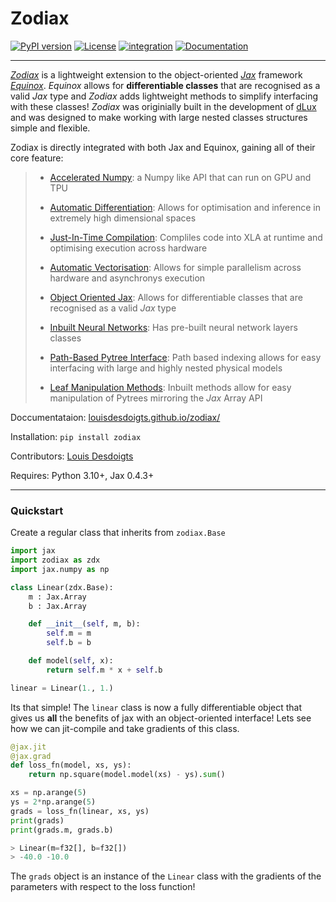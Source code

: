 <!-- <h1 align='center'>Zodiax</h1> -->
# Zodiax

[![PyPI version](https://badge.fury.io/py/zodiax.svg)](https://badge.fury.io/py/zodiax)
[![License](https://img.shields.io/badge/License-BSD%203--Clause-blue.svg)](https://opensource.org/licenses/BSD-3-Clause)
[![integration](https://github.com/LouisDesdoigts/zodiax/actions/workflows/tests.yml/badge.svg)](https://github.com/LouisDesdoigts/zodiax/actions/workflows/tests.yml)
[![Documentation](https://github.com/LouisDesdoigts/zodiax/actions/workflows/documentation.yml/badge.svg)](https://louisdesdoigts.github.io/zodiax/)

---

[_Zodiax_](https://github.com/LouisDesdoigts/zodiax) is a lightweight extension to the object-oriented [_Jax_](https://github.com/google/jax) framework [_Equinox_](https://github.com/patrick-kidger/equinox). _Equinox_ allows for **differentiable classes** that are recognised as a valid _Jax_ type and _Zodiax_ adds lightweight methods to simplify interfacing with these classes! _Zodiax_ was originially built in the development of [dLux](https://github.com/LouisDesdoigts/dLux) and was designed to make working with large nested classes structures simple and flexible.

Zodiax is directly integrated with both Jax and Equinox, gaining all of their core feature:

> - [Accelerated Numpy](https://jax.readthedocs.io/en/latest/jax-101/01-jax-basics.html): a Numpy like API that can run on GPU and TPU
>
> - [Automatic Differentiation](https://jax.readthedocs.io/en/latest/jax-101/04-advanced-autodiff.html): Allows for optimisation and inference in extremely high dimensional spaces
>
> - [Just-In-Time Compilation](https://jax.readthedocs.io/en/latest/jax-101/02-jitting.html): Compliles code into XLA at runtime and optimising execution across hardware
>
> - [Automatic Vectorisation](https://jax.readthedocs.io/en/latest/jax-101/03-vectorization.html): Allows for simple parallelism across hardware and asynchronys execution
>
> - [Object Oriented Jax](https://docs.kidger.site/equinox/all-of-equinox/): Allows for differentiable classes that are recognised as a valid _Jax_ type
>
> - [Inbuilt Neural Networks](https://docs.kidger.site/equinox/api/nn/linear/): Has pre-built neural network layers classes
>
> - [Path-Based Pytree Interface](docs/usage.md): Path based indexing allows for easy interfacing with large and highly nested physical models
>
> - [Leaf Manipulation Methods](docs/usage.md): Inbuilt methods allow for easy manipulation of Pytrees mirroring the _Jax_ Array API

Doccumentataion: [louisdesdoigts.github.io/zodiax/](https://louisdesdoigts.github.io/zodiax/)

Installation: ```pip install zodiax```

Contributors: [Louis Desdoigts](https://github.com/LouisDesdoigts)

Requires: Python 3.10+, Jax 0.4.3+

---

### Quickstart

Create a regular class that inherits from `zodiax.Base`

```python
import jax
import zodiax as zdx
import jax.numpy as np

class Linear(zdx.Base):
    m : Jax.Array
    b : Jax.Array

    def __init__(self, m, b):
        self.m = m
        self.b = b

    def model(self, x):
        return self.m * x + self.b

linear = Linear(1., 1.)
```

Its that simple! The `linear` class is now a fully differentiable object that gives us **all** the benefits of jax with an object-oriented interface! Lets see how we can jit-compile and take gradients of this class.

```python
@jax.jit
@jax.grad
def loss_fn(model, xs, ys):
    return np.square(model.model(xs) - ys).sum()

xs = np.arange(5)
ys = 2*np.arange(5)
grads = loss_fn(linear, xs, ys)
print(grads)
print(grads.m, grads.b)
```

```python
> Linear(m=f32[], b=f32[])
> -40.0 -10.0
```

The `grads` object is an instance of the `Linear` class with the gradients of the parameters with respect to the loss function!

<!-- !!! tip "zodiax.filter_grad"
    If we replace the `jax.grad` decorator with `zdz.filter_grad` then we can choose speicifc parameters to take gradients with respect to! This is detailed in the [Using Zodiax section]((<https://louisdesdoigts.github.io/zodiax/docs/usage.md>)) of the docs.

!!! tip "Pretty-printing"
    All `zodiax` classes gain a pretty-printing method that will display the class instance in a nice readable format! Lets use it here to see what the gradients look like:

    ```python

    ```
    
    ```python
    > Linear(m=f32[], b=f32[])
    > -40.0 -10.0
    ``` -->